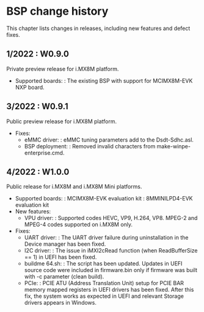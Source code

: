 BSP change history
====
This chapter lists changes in releases, including new features and defect fixes.

## 1/2022 : W0.9.0
Private preview release for i.MX8M platform.
  - Supported boards:
    :   The existing BSP with support for MCIMX8M-EVK NXP board.

## 3/2022 : W0.9.1
Public preview release for i.MX8M platform.
  - Fixes:
      - eMMC driver:
        :   eMMC tuning parameters add to the Dsdt-Sdhc.asl.
      - BSP deployment:
        :   Removed invalid characters from make-winpe-enterprise.cmd.

## 4/2022 : W1.0.0
Public release for i.MX8M and i.MX8M Mini platforms.
  - Supported boards:
    :   MCIMX8M-EVK evaluation kit
    :   8MMINILPD4-EVK evaluation kit
  - New features:
      - VPU driver:
	:   Supported codes HEVC, VP9, H.264, VP8. MPEG-2 and MPEG-4 codes supported on i.MX8M only.
  - Fixes:
      - UART driver:
        :   The UART driver failure during uninstallation in the Device manager has been fixed.
      - I2C driver:
        :   The issue in iMXI2cRead function (when ReadBufferSize == 1) in UEFI has been fixed.
      -  buildme 64.sh:
        :   The script has been updated. Updates in UEFI source code were included in firmware.bin only if firmware was built with -c parameter (clean build).
      -  PCIe:
        :   PCIE ATU (Address Translation Unit) setup for PCIE BAR memory mapped registers in UEFI drivers has been fixed. After this fix, the system works as expected in UEFI and relevant Storage drivers appears in Windows.
